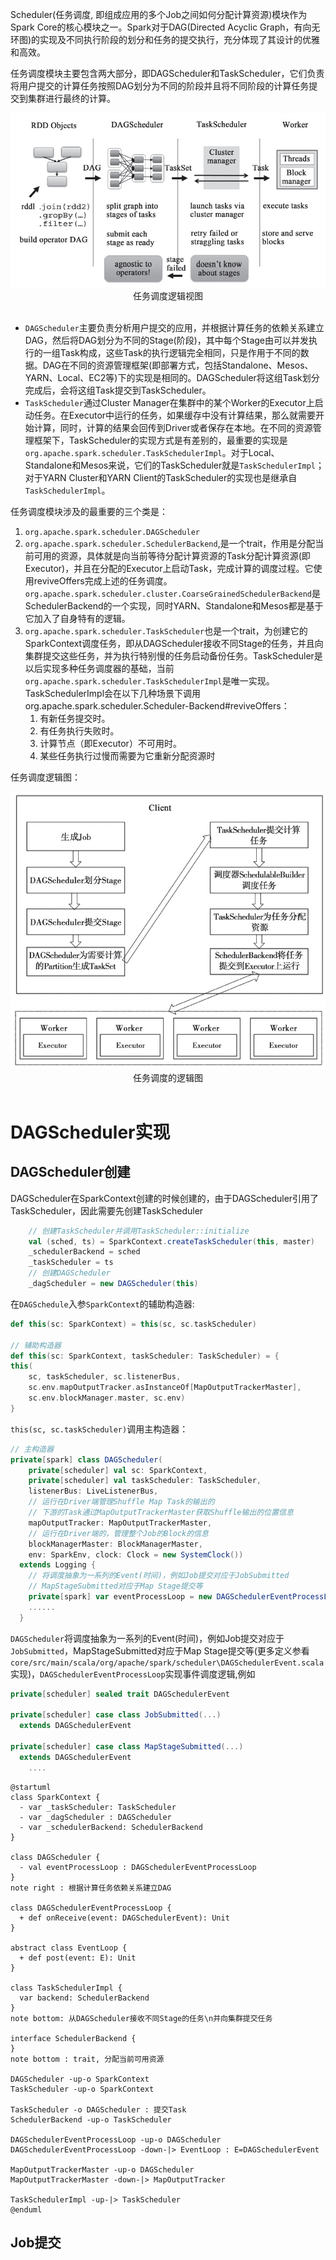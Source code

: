 Scheduler(任务调度, 即组成应用的多个Job之间如何分配计算资源)模块作为Spark Core的核心模块之一。Spark对于DAG(Directed Acyclic Graph，有向无环图)的实现及不同执行阶段的划分和任务的提交执行，充分体现了其设计的优雅和高效。

任务调度模块主要包含两大部分，即DAGScheduler和TaskScheduler，它们负责将用户提交的计算任务按照DAG划分为不同的阶段并且将不同阶段的计算任务提交到集群进行最终的计算。
<center>
    <img src="../img/01_00_task_schedule_logic_view.png">
    <div>任务调度逻辑视图</div><br/>
</center>

- `DAGScheduler`主要负责分析用户提交的应用，并根据计算任务的依赖关系建立DAG，然后将DAG划分为不同的Stage(阶段)，其中每个Stage由可以并发执行的一组Task构成，这些Task的执行逻辑完全相同，只是作用于不同的数据。DAG在不同的资源管理框架(即部署方式，包括Standalone、Mesos、YARN、Local、EC2等)下的实现是相同的。DAGScheduler将这组Task划分完成后，会将这组Task提交到TaskScheduler。
- `TaskScheduler`通过Cluster Manager在集群中的某个Worker的Executor上启动任务。在Executor中运行的任务，如果缓存中没有计算结果，那么就需要开始计算，同时，计算的结果会回传到Driver或者保存在本地。在不同的资源管理框架下，TaskScheduler的实现方式是有差别的，最重要的实现是`org.apache.spark.scheduler.TaskSchedulerImpl`。对于Local、Standalone和Mesos来说，它们的TaskScheduler就是`TaskSchedulerImpl`；对于YARN Cluster和YARN Client的TaskScheduler的实现也是继承自`TaskSchedulerImpl`。

任务调度模块涉及的最重要的三个类是：
1. `org.apache.spark.scheduler.DAGScheduler`
2. `org.apache.spark.scheduler.SchedulerBackend`,是一个trait，作用是分配当前可用的资源，具体就是向当前等待分配计算资源的Task分配计算资源(即Executor)，并且在分配的Executor上启动Task，完成计算的调度过程。它使用reviveOffers完成上述的任务调度。`org.apache.spark.scheduler.cluster.CoarseGrainedSchedulerBackend`是SchedulerBackend的一个实现，同时YARN、Standalone和Mesos都是基于它加入了自身特有的逻辑。
3. `org.apache.spark.scheduler.TaskScheduler`也是一个trait，为创建它的SparkContext调度任务，即从DAGScheduler接收不同Stage的任务，并且向集群提交这些任务，并为执行特别慢的任务启动备份任务。TaskScheduler是以后实现多种任务调度器的基础，当前`org.apache.spark.scheduler.TaskSchedulerImpl`是唯一实现。TaskSchedulerImpl会在以下几种场景下调用org.apache.spark.scheduler.Scheduler-Backend#reviveOffers：
    1. 有新任务提交时。
    2. 有任务执行失败时。
    3. 计算节点（即Executor）不可用时。
    4. 某些任务执行过慢而需要为它重新分配资源时

任务调度逻辑图：
<center>
    <img src="../img/01_00_task_schedule_logical.png">
    <div>任务调度的逻辑图</div><br/>
</center>

# DAGScheduler实现
## DAGScheduler创建
DAGScheduler在SparkContext创建的时候创建的，由于DAGScheduler引用了TaskScheduler，因此需要先创建TaskScheduler
```scala
    // 创建TaskScheduler并调用TaskScheduler::initialize
    val (sched, ts) = SparkContext.createTaskScheduler(this, master)
    _schedulerBackend = sched
    _taskScheduler = ts
    // 创建DAGScheduler
    _dagScheduler = new DAGScheduler(this)
```

在`DAGSchedule`入参`SparkContext`的辅助构造器:
```scala
def this(sc: SparkContext) = this(sc, sc.taskScheduler)

// 辅助构造器
def this(sc: SparkContext, taskScheduler: TaskScheduler) = {
this(
    sc, taskScheduler, sc.listenerBus,
    sc.env.mapOutputTracker.asInstanceOf[MapOutputTrackerMaster],
    sc.env.blockManager.master, sc.env)
}
```
`this(sc, sc.taskScheduler)`调用主构造器：
```scala
// 主构造器
private[spark] class DAGScheduler(
    private[scheduler] val sc: SparkContext,
    private[scheduler] val taskScheduler: TaskScheduler,
    listenerBus: LiveListenerBus,
    // 运行在Driver端管理Shuffle Map Task的输出的
    // 下游的Task通过MapOutputTrackerMaster获取Shuffle输出的位置信息
    mapOutputTracker: MapOutputTrackerMaster,
    // 运行在Driver端的，管理整个Job的Block的信息
    blockManagerMaster: BlockManagerMaster,
    env: SparkEnv, clock: Clock = new SystemClock())
  extends Logging {
    // 将调度抽象为一系列的Event(时间)，例如Job提交对应于JobSubmitted
    // MapStageSubmitted对应于Map Stage提交等
    private[spark] var eventProcessLoop = new DAGSchedulerEventProcessLoop(this)
    ......
  }
```

`DAGScheduler`将调度抽象为一系列的Event(时间)，例如Job提交对应于`JobSubmitted`，MapStageSubmitted对应于Map Stage提交等(更多定义参看`core/src/main/scala/org/apache/spark/scheduler\DAGSchedulerEvent.scala`实现)，`DAGSchedulerEventProcessLoop`实现事件调度逻辑,例如
```scala
private[scheduler] sealed trait DAGSchedulerEvent

private[scheduler] case class JobSubmitted(...)
  extends DAGSchedulerEvent

private[scheduler] case class MapStageSubmitted(...)
  extends DAGSchedulerEvent
    ....
```

```plantuml
@startuml
class SparkContext {
  - var _taskScheduler: TaskScheduler 
  - var _dagScheduler : DAGScheduler
  - var _schedulerBackend: SchedulerBackend
}

class DAGScheduler {
  - val eventProcessLoop : DAGSchedulerEventProcessLoop
}
note right : 根据计算任务依赖关系建立DAG

class DAGSchedulerEventProcessLoop {
  + def onReceive(event: DAGSchedulerEvent): Unit
}

abstract class EventLoop {
  + def post(event: E): Unit
}

class TaskSchedulerImpl {
  var backend: SchedulerBackend
}
note bottom: 从DAGScheduler接收不同Stage的任务\n并向集群提交任务

interface SchedulerBackend {
}
note bottom : trait, 分配当前可用资源

DAGScheduler -up-o SparkContext
TaskScheduler -up-o SparkContext

TaskScheduler -o DAGScheduler : 提交Task
SchedulerBackend -up-o TaskScheduler

DAGSchedulerEventProcessLoop -up-o DAGScheduler
DAGSchedulerEventProcessLoop -down-|> EventLoop : E=DAGSchedulerEvent

MapOutputTrackerMaster -up-o DAGScheduler
MapOutputTrackerMaster -down-|> MapOutputTracker

TaskSchedulerImpl -up-|> TaskScheduler
@enduml
```



## Job提交
